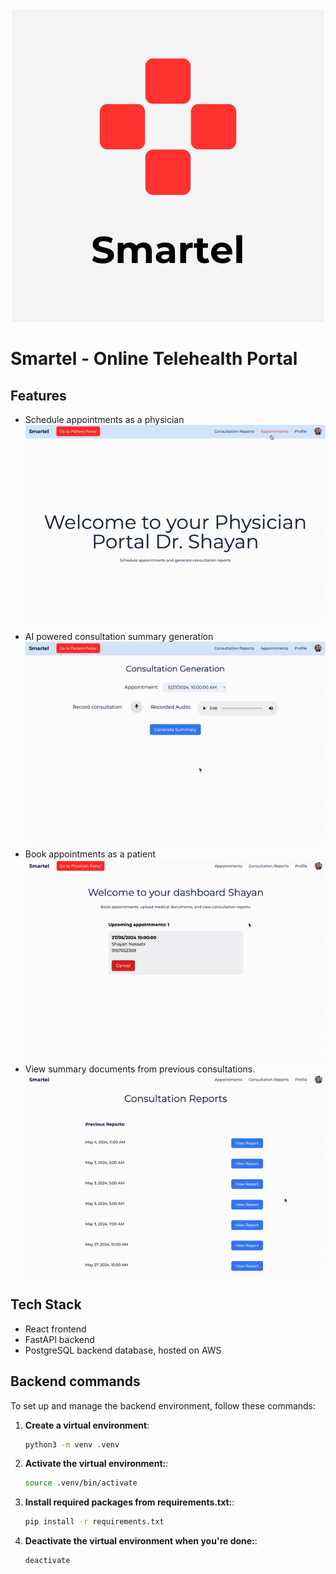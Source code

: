 <div align="center">
  <img src="readmepics/logo.png" alt="Smartel logo" />
</div>

# Smartel - Online Telehealth Portal

## Features

- Schedule appointments as a physician
  <div align="center">
    <img src="readmepics/scheduleappointment.gif" alt="Schedule appointments" />
  </div>
- AI powered consultation summary generation
  <div align="center">
    <img src="readmepics/summarygen.gif" alt="Generate summary" />
  </div>
- Book appointments as a patient
  <div align="center">
    <img src="readmepics/bookappointment.gif" alt="Book appointments" />
  </div>
- View summary documents from previous consultations.
  <div align="center">
    <img src="readmepics/viewsummary.gif" alt="View summary" />
  </div>

## Tech Stack

- React frontend
- FastAPI backend
- PostgreSQL backend database, hosted on AWS

## Backend commands

To set up and manage the backend environment, follow these commands:

1. **Create a virtual environment**:

   ```bash
   python3 -m venv .venv
   ```

2. **Activate the virtual environment:**:

   ```bash
   source .venv/bin/activate
   ```

3. **Install required packages from requirements.txt:**:

   ```bash
   pip install -r requirements.txt
   ```

4. **Deactivate the virtual environment when you're done:**:
   ```bash
   deactivate
   ```
